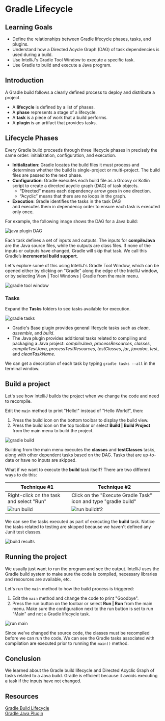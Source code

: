 # Gradle Lifecycle

## Learning Goals

- Define the relationships between Gradle lifecycle phases, tasks, and plugins.
- Understand how a Directed Acycle Graph (DAG) of task dependencies is used during a build.
- Use IntelliJ's Gradle Tool Window to execute a specific task.
- Use Gradle to build and execute a Java program.

## Introduction

A Gradle build follows a clearly defined process to deploy and distribute a project.  

- A **lifecycle** is defined by a list of phases. 
- A **phase** represents a stage of a lifecycle.
- A **task** is a piece of work that a build performs.
- A **plugin** is an artifact that provides tasks.

## Lifecycle Phases

Every Gradle build proceeds through three lifecycle phases
in precisely the same order: initialization, configuration, and execution.

- **Initialization**:  Gradle locates the build files it must process and
  determines whether the build is single-project or multi-project. The build files
  are passed to the next phase.
- **Configuration**: Gradle executes each build file as a Groovy or Kotlin script
  to create a directed acyclic graph (DAG) of task objects.
  - “Directed” means each dependency arrow goes in one direction. 
  - “Acyclic” means that there are no loops in the graph.
- **Execution**: Gradle identifies the tasks in the task DAG  
  and executes them in dependency order to ensure each task is executed only once.

For example, the following image shows the DAG for a Java build:

![java plugin DAG](https://curriculum-content.s3.amazonaws.com/6002/gradle-lifecycle/java-dag.png)

Each task defines a set of inputs and outputs.
The inputs for **compileJava** are the Java source files, while the
outputs are class files. If none of the inputs or outputs
have changed, Gradle will skip that task. 
We call this Gradle’s **incremental build support**.

Let's explore some of this using IntelliJ's Gradle Tool Window,
which can be opened either by clicking on "Gradle" along
the edge of the IntelliJ window, or by selecting View | Tool Windows | Gradle
from the main menu.
  
![gradle tool window](https://curriculum-content.s3.amazonaws.com/6002/gradle-lifecycle/gradletoolwindow.png)

### Tasks

Expand the **Tasks** folders to see tasks available for execution.

![gradle tasks](https://curriculum-content.s3.amazonaws.com/6002/gradle-lifecycle/gradletasks.png)

- Gradle's Base plugin provides general lifecycle tasks such as *clean*,
  *assemble*, and *build*.
- The Java plugin provides additional tasks related to compiling and
  packaging a Java project: *compileJava*, *processResources*, *classes*,
  *compileTestJava*, *processTestResources*, *testClasses*, *jar*, *javadoc*,
  *test*, and *cleanTaskName*.

We can get a description of each task by typing `gradle tasks --all`
in the terminal window.

## Build a project

Let's see how IntelliJ builds the project when we change the code
and need to recompile. 

Edit the `main` method to print "Hello!" instead of "Hello World!", then:

1. Press the build icon on the bottom toolbar to display the build view.
2. Press the build icon on the top toolbar or
   select **Build | Build Project** from the main menu to build the project.  

![gradle build](https://curriculum-content.s3.amazonaws.com/6002/gradle-lifecycle/gradlebuild2.png)
 
Building from the main menu executes the **classes**
and **testClasses** tasks, along with other dependent tasks
based on the DAG. Tasks that are up-to-date or have no inputs are skipped.

What if we want to execute the **build** task itself?
There are two different ways to do this:

| Technique #1                                                                                  | Technique #2                                                                                     |
|-----------------------------------------------------------------------------------------------|--------------------------------------------------------------------------------------------------|
| Right-click on the task and select "Run"                                                      | Click on the "Execute Gradle Task" icon and type "gradle build"                                  |
| ![run build](https://curriculum-content.s3.amazonaws.com/6002/gradle-lifecycle/runbuild.png)  | ![run build#2](https://curriculum-content.s3.amazonaws.com/6002/gradle-lifecycle/runbuild2.png)  |


We can see the tasks executed as part of executing the **build** task.  Notice
the tasks related to testing are skipped because we haven't defined any Junit
test classes.

![build results](https://curriculum-content.s3.amazonaws.com/6002/gradle-lifecycle/buildresults.png)
## Running the project

We usually just want to run the program and see the output.
IntelliJ uses the Gradle build system to make
sure the code is compiled, necessary libraries and
resources are available, etc.

Let's run the `main` method to how the build process is triggered:

1. Edit the `main` method and change the code to print "Goodbye".  
2. Press the run button on the toolbar or select **Run | Run** from the main menu.
   Make sure the configuration next to the run button is set to
   run "Main" and not a Gradle lifecycle task.

![run main](https://curriculum-content.s3.amazonaws.com/6002/gradle-lifecycle/runmain.png)

Since we've changed the source code, the classes must be recompiled
before we can run the code. We can see the Gradle tasks associated
with compilation are executed prior to running the `main()` method.


## Conclusion

We learned about the Gradle build lifecycle and Directed Acyclic
Graph of tasks related to a Java build.  Gradle is efficient because
it avoids executing a task if the inputs have not changed.

## Resources

[Gradle Build Lifecycle](https://docs.gradle.org/current/userguide/build_lifecycle.html)    
[Gradle Java Plugin](https://docs.gradle.org/current/userguide/java_plugin.html)    

